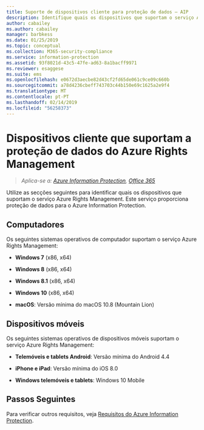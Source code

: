 ```yaml
---
title: Suporte de dispositivos cliente para proteção de dados – AIP
description: Identifique quais os dispositivos que suportam o serviço Azure Rights Management a partir do Azure Information Protection.
author: cabailey
ms.author: cabailey
manager: barbkess
ms.date: 01/25/2019
ms.topic: conceptual
ms.collection: M365-security-compliance
ms.service: information-protection
ms.assetid: 93f8021d-43c5-47fe-ad63-8a1bacff9971
ms.reviewer: esaggese
ms.suite: ems
ms.openlocfilehash: e0672d3aecbe82d43cf2fd65de061c9ce09c660b
ms.sourcegitcommit: a78d4236cbeff743703c44b150e69c1625a2e9f4
ms.translationtype: MT
ms.contentlocale: pt-PT
ms.lasthandoff: 02/14/2019
ms.locfileid: "56258373"
---
```

# <a name="client-devices-that-support-azure-rights-management-data-protection"></a>Dispositivos cliente que suportam a proteção de dados do Azure Rights Management

>*Aplica-se a: [Azure Information Protection](https://azure.microsoft.com/pricing/details/information-protection), [Office 365](https://download.microsoft.com/download/E/C/F/ECF42E71-4EC0-48FF-AA00-577AC14D5B5C/Azure_Information_Protection_licensing_datasheet_EN-US.pdf)*

Utilize as secções seguintes para identificar quais os dispositivos que suportam o serviço Azure Rights Management. Este serviço proporciona proteção de dados para o Azure Information Protection.

## <a name="computers"></a>Computadores
Os seguintes sistemas operativos de computador suportam o serviço Azure Rights Management:

-   **Windows 7** (x86, x64)

-   **Windows 8** (x86, x64)

-   **Windows 8.1** (x86, x64)

-   **Windows 10** (x86, x64)

-   **macOS**: Versão mínima do macOS 10.8 (Mountain Lion)

## <a name="mobile-devices"></a>Dispositivos móveis
Os seguintes sistemas operativos de dispositivos móveis suportam o serviço Azure Rights Management:

-   **Telemóveis e tablets Android**: Versão mínima do Android 4.4

-   **iPhone e iPad**: Versão mínima do iOS 8.0

-   **Windows telemóveis e tablets**: Windows 10 Mobile


## <a name="next-steps"></a>Passos Seguintes
Para verificar outros requisitos, veja [Requisitos do Azure Information Protection](requirements.md).

